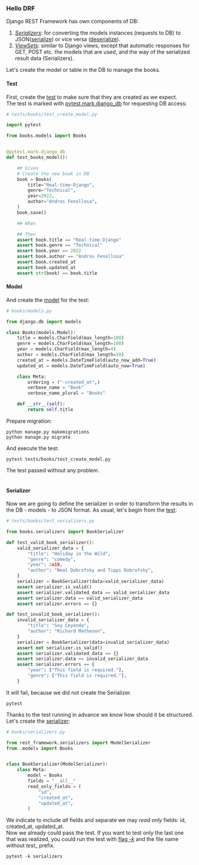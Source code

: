 ### Hello DRF

Django REST Framework has own components of DB:
1. [_Serializers_](https://www.django-rest-framework.org/api-guide/serializers/): for converting the models instances (requests to DB) to JSON([serialize](https://www.django-rest-framework.org/api-guide/serializers/#serializing-objects)) or vice versa ([deserialize](https://www.django-rest-framework.org/api-guide/serializers/#deserializing-objects)).
2. [_ViewSets_](https://www.django-rest-framework.org/api-guide/viewsets/): similar to Django views, except that automatic responses for GET, POST etc.
the models that are used, and the way of the serialized result data (Serializers).

Let's create the model or table in the DB to manage the books.<br>

#### Test
First, create the [test](tests/books/test_create_model.py) to make sure that they are created as we expect.<br>
The test is marked with [pytest.mark.django_db](https://pytest-django.readthedocs.io/en/latest/helpers.html#pytest-mark-django-db-request-database-access) for requesting DB access:<br>

```python
# tests/books/test_create_model.py

import pytest

from books.models import Books


@pytest.mark.django_db
def test_books_model():

    ## Given
    # Create the new book in DB
    book = Books(
        title="Real-time-Django",
        genre="Technical",
        year=2022,
        author="Andros Fenollosa",
    )
    book.save()

    ## When

    ## Then
    assert book.title == "Real-time-Django"
    assert book.genre == "Technical"
    assert book.year == 2022
    assert book.author == "Andros Fenollosa"
    assert book.created_at
    assert book.updated_at
    assert str(book) == book.title
```

#### Model

And create the [model](books/models.py) for the test:

```python
# books/models.py

from django.db import models

class Books(models.Model):
    title = models.CharField(max_length=100)
    genre = models.CharField(max_length=100)
    year = models.CharField(max_length=4)
    author = models.CharField(max_length=50)
    created_at = models.DateTimeField(auto_now_add=True)
    updated_at = models.DateTimeField(auto_now=True)

    class Meta:
        ordering = ("-created_at",)
        verbose_name = "Book"
        verbose_name_plural = "Books"

    def __str__(self):
        return self.title

```

Prepare migration:

```commandline
python manage.py makemigrations
python manage.py migrate
```
And execute the test:

```commandline
pytest tests/books/test_create_model.py
```

The test passed without any problem. <br><br>

#### Serializer

Now we are going to define the serializer in order to transform the results in the DB - models - to JSON format.
As usual, let's begin from the [test](tests/books/test_serializers.py):

```python
# tests/books/test_serializers.py

from books.serializers import BookSerializer

def test_valid_book_serializer():
    valid_serializer_data = {
        "title": "Holiday in the Wild",
        "genre": "comedy",
        "year": 2o19,
        "author": "Neal Dobrofsky and Tippi Dobrofsky",
    }
    serializer = BookSerializer(data=valid_serializer_data)
    assert serializer.is_valid()
    assert serializer.validated_data == valid_serializer_data
    assert serializer.data == valid_serializer_data
    assert serializer.errors == {}

def test_invalid_book_serializer():
    invalid_serializer_data = {
        "title": "Soy Leyenda",
        "author": "Richard Matheson",
    }
    serializer = BookSerializer(data=invalid_serializer_data)
    assert not serializer.is_valid()
    assert serializer.validated_data == {}
    assert serializer.data == invalid_serializer_data
    assert serializer.errors == {
        "year": ["This field is required."],
        "genre": ["This field is required."],
    }

```

It will fail, because we did not create the Serializer. 

```commandline
pytest
```

Thanks to the test running in advance we know how should it be structured.
Let's create the [serializer](books/serializers.py):

```python
# books/serializers.py

from rest_framework.serializers import ModelSerializer
from .models import Books


class BookSerializer(ModelSerializer):
    class Meta:
        model = Books
        fields = "__all__"
        read_only_fields = (
            "id",
            "created_at",
            "updated_at",
        )

```

We indicate to include _all_ fields and separate we may _read only_ fields: id, created_at, updated_at.<br>
Now we already could pass the test. If you want to test only the last one that was realized, 
you could run the test with [flag _-k_](https://docs.pytest.org/en/6.2.x/usage.html) and the file name without _test__ prefix.

```commandline
pytest -k serializers
```